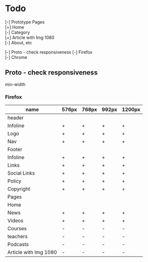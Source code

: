 # Todo

[-] Prototype Pages  
    [+] Home  
    [-] Category  
    [+] Article with Img 1080  
    [-] About, etc  

[-] Proto - check responsiveness
    [-] Firefox  
    [-] Chrome  

## Proto - check responsiveness

min-width

### Firefox

|name                       |576px|768px|992px|1200px|
|---------------------------|-----|-----|-----|------|
|header                     |     |     |     |      |
|   Infoline                |  +  |  +  |  +  |  +   |
|   Logo                    |  +  |  +  |  +  |  +   |
|   Nav                     |  +  |  +  |  +  |  +   |
|Footer                     |     |     |     |      |
|   Infoline                |  +  |  +  |  +  |  +   |
|    Links                  |  +  |  +  |  +  |  +   |
|    Social Links           |  +  |  +  |  +  |  +   |
|    Policy                 |  +  |  +  |  +  |  +   |
|    Copyright              |  +  |  +  |  +  |  +   |
|Pages                      |     |     |     |      |
|    Home                   |     |     |     |      |
|       News                |  +  |  +  |  +  |  +   |
|       Videos              |  +  |  +  |  +  |  +   |
|       Courses             |  -  |  -  |  -  |  -   |
|       teachers            |  -  |  -  |  -  |  -   |
|       Podcasts            |  -  |  -  |  -  |  -   |
|    Article with Img 1080  |  -  |  -  |  -  |  -   |
